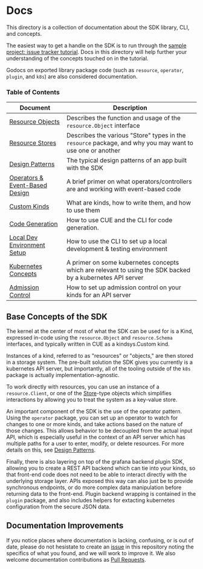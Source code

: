# Docs

This directory is a collection of documentation about the SDK library, CLI, and concepts.

The easiest way to get a handle on the SDK is to run through the [sample project: issue tracker tutorial](./tutorials/issue-tracker/README.md). 
Docs in this directory will help further your understanding of the concepts touched on in the tutorial.

Godocs on exported library package code (such as `resource`, `operator`, `plugin`, and `k8s`) are also considered documentation.

### Table of Contents

| Document | Description |
|----------|-------------|
| [Resource Objects](./resource-objects.md) | Describes the function and usage of the `resource.Object` interface |
| [Resource Stores](./resource-stores.md) | Describes the various "Store" types in the `resource` package, and why you may want to use one or another |
| [Design Patterns](./design-patterns.md) | The typical design patterns of an app built with the SDK |
| [Operators & Event-Based Design](./operators.md) | A brief primer on what operators/controllers are and working with event-based code |
| [Custom Kinds](./custom-kinds/README.md) | What are kinds, how to write them, and how to use them |
| [Code Generation](./code-generation.md) | How to use CUE and the CLI for code generation. |
| [Local Dev Environment Setup](./local-development.md) | How to use the CLI to set up a local development & testing environment |
| [Kubernetes Concepts](./kubernetes.md) | A primer on some kubernetes concepts which are relevant to using the SDK backed by a kubernetes API server |
| [Admission Control](./admission-control.md) | How to set up admission control on your kinds for an API server |

## Base Concepts of the SDK

The kernel at the center of most of what the SDK can be used for is a Kind, expressed in-code using the `resource.Object` and `resource.Schema` interfaces, and typically written in CUE as a kindsys.Custom kind. 

Instances of a kind, referred to as "resources" or "objects," are then stored in a storage system. The pre-built solution the SDK gives you currently is a kubernetes API server, 
but importantly, all of the tooling outside of the `k8s` package is actually implementation-agnostic.

To work directly with resources, you can use an instance of a `resource.Client`, or one of the [Store](./resource-stores.md)-type objects which simplifies interactions by allowing you to treat the system as a key-value store.

An important component of the SDK is the use of the operator pattern. Using the `operator` package, you can set up an operator to watch for changes to one or more kinds, and take actions based on the nature of those changes. This allows behavior to be decoupled from the actual input API, which is especially useful in the context of an API server which has multiple paths for a user to enter, modify, or delete resources. For more details on this, see [Design Patterns](./design-patterns.md).

Finally, there is also layering on top of the grafana backend plugin SDK, allowing you to create a REST API backend which can tie into your kinds, 
so that front-end code does not need to be able to interact directly with the underlying storage layer. APIs exposed this way can also just be to provide synchronous endpoints, 
or do more complex data manipulation before returning data to the front-end. Plugin backend wrapping is contained in the `plugin` package, 
and also includes helpers for extacting kubernetes configuration from the secure JSON data.

## Documentation Improvements

If you notice places where documentation is lacking, confusing, or is out of date, please do not hesistate to create an [issue](https://github.com/grafana/grafana-app-sdk/issues) in this repository noting the specifics of what you found, and we will work to improve it. We also welcome documentation contributions as [Pull Requests](https://github.com/grafana/grafana-app-sdk/pulls).

